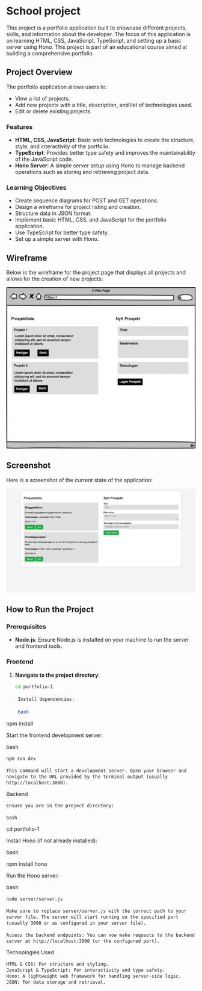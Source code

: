 # School project

This project is a portfolio application built to showcase different projects, skills, and information about the developer. The focus of this application is on learning HTML, CSS, JavaScript, TypeScript, and setting up a basic server using Hono. This project is part of an educational course aimed at building a comprehensive portfolio.

## Project Overview

The portfolio application allows users to:

- View a list of projects.
- Add new projects with a title, description, and list of technologies used.
- Edit or delete existing projects.

### Features

- **HTML, CSS, JavaScript**: Basic web technologies to create the structure, style, and interactivity of the portfolio.
- **TypeScript**: Provides better type safety and improves the maintainability of the JavaScript code.
- **Hono Server**: A simple server setup using Hono to manage backend operations such as storing and retrieving project data.

### Learning Objectives

- Create sequence diagrams for POST and GET operations.
- Design a wireframe for project listing and creation.
- Structure data in JSON format.
- Implement basic HTML, CSS, and JavaScript for the portfolio application.
- Use TypeScript for better type safety.
- Set up a simple server with Hono.

## Wireframe

Below is the wireframe for the project page that displays all projects and allows for the creation of new projects:

![Wireframe](Wireframe.png)

## Screenshot

Here is a screenshot of the current state of the application:

![Screenshot of Portfolio Application](Screenshot-av-siden.png)

## How to Run the Project

### Prerequisites

- **Node.js**: Ensure Node.js is installed on your machine to run the server and frontend tools.

### Frontend

1. **Navigate to the project directory**:
   ```bash
   cd portfolio-1

    Install dependencies:

    bash

npm install

Start the frontend development server:

bash

    npm run dev

    This command will start a development server. Open your browser and navigate to the URL provided by the terminal output (usually http://localhost:3000).

Backend

    Ensure you are in the project directory:

    bash

cd portfolio-1

Install Hono (if not already installed):

bash

npm install hono

Run the Hono server:

bash

    node server/server.js

    Make sure to replace server/server.js with the correct path to your server file. The server will start running on the specified port (usually 3000 or as configured in your server file).

    Access the backend endpoints: You can now make requests to the backend server at http://localhost:3000 (or the configured port).

Technologies Used

    HTML & CSS: For structure and styling.
    JavaScript & TypeScript: For interactivity and type safety.
    Hono: A lightweight web framework for handling server-side logic.
    JSON: For data storage and retrieval.
